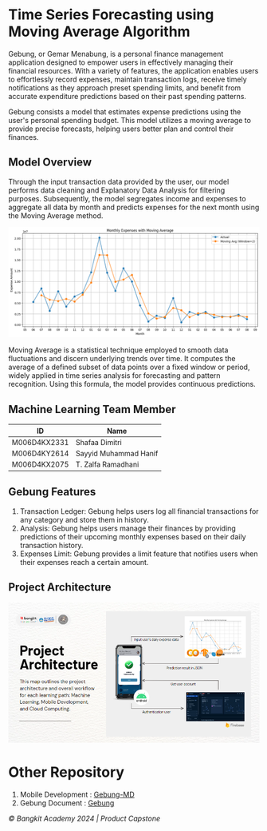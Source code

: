# Time Series Forecasting using Moving Average Algorithm
Gebung, or Gemar Menabung, is a personal finance management application designed to empower users in effectively managing their financial resources. With a variety of features, the application enables users to effortlessly record expenses, maintain transaction logs, receive timely notifications as they approach preset spending limits, and benefit from accurate expenditure predictions based on their past spending patterns.

Gebung consists a model that estimates expense predictions using the user's personal spending budget. This model utilizes a moving average to provide precise forecasts, helping users better plan and control their finances.

## Model Overview
Through the input transaction data provided by the user, our model performs data cleaning and Explanatory Data Analysis for filtering purposes. Subsequently, the model segregates income and expenses to aggregate all data by month and predicts expenses for the next month using the Moving Average method.

<img src="https://github.com/sesaism/Gebung/blob/main/Result graph.png">

Moving Average is a statistical technique employed to smooth data fluctuations and discern underlying trends over time. It computes the average of a defined subset of data points over a fixed window or period, widely applied in time series analysis for forecasting and pattern recognition. Using this formula, the model provides continuous predictions.

## Machine Learning Team Member 
| ID  | Name |
| ------------- | ------------- |
| M006D4KX2331  | Shafaa Dimitri  |
| M006D4KY2614  | Sayyid Muhammad Hanif   |
| M006D4KX2075  | T. Zalfa Ramadhani  |

## Gebung Features
1. Transaction Ledger: Gebung helps users log all financial transactions for any category and store them in history.
2. Analysis: Gebung helps users manage their finances by providing predictions of their upcoming monthly expenses based on their daily transaction history.
3. Expenses Limit: Gebung provides a limit feature that notifies users when their expenses reach a certain amount.

## Project Architecture
<img src="https://github.com/xryar/Gebung-Doc/blob/main/ProjectArchitect.png">

# Other Repository
1. Mobile Development : [Gebung-MD](https://github.com/xryar/Gebung)
2. Gebung Document    : [Gebung](https://github.com/xryar/Gebung-Doc)

*© Bangkit Academy 2024 | Product Capstone*
